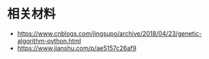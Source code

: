 # 相关材料

* https://www.cnblogs.com/jingsupo/archive/2018/04/23/genetic-algorithm-python.html
* https://www.jianshu.com/p/ae5157c26af9

